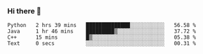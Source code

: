 ### Hi there 👋

<!--START_SECTION:waka-->

```text
Python   2 hrs 39 mins   ██████████████░░░░░░░░░░░   56.58 %
Java     1 hr 46 mins    █████████▒░░░░░░░░░░░░░░░   37.72 %
C++      15 mins         █▒░░░░░░░░░░░░░░░░░░░░░░░   05.38 %
Text     0 secs          ░░░░░░░░░░░░░░░░░░░░░░░░░   00.31 %
```

<!--END_SECTION:waka-->
<!--
**Boombag0607/Boombag0607** is a ✨ _special_ ✨ repository because its `README.md` (this file) appears on your GitHub profile.

Here are some ideas to get you started:

- 🔭 I’m currently working on ...
- 🌱 I’m currently learning ...
- 👯 I’m looking to collaborate on ...
- 🤔 I’m looking for help with ...
- 💬 Ask me about ...
- 📫 How to reach me: ...
- 😄 Pronouns: ...
- ⚡ Fun fact: ...
-->

